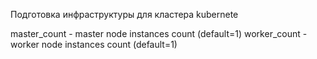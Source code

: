 Подготовка инфраструктуры для кластера kubernete

master_count - master node instances count (default=1)
worker_count - worker node instances count (default=1)
